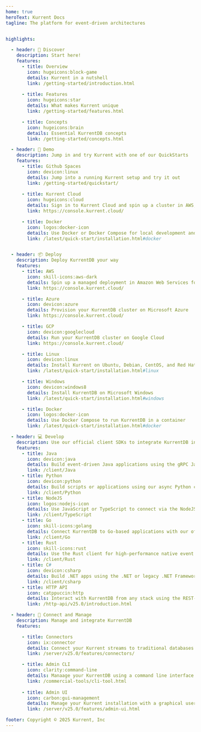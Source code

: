 ```yaml
---
home: true
heroText: Kurrent Docs
tagline: The platform for event-driven architectures


highlights:

  - header: 🧭 Discover
    description: Start here!
    features:
      - title: Overview
        icon: hugeicons:block-game
        details: Kurrent in a nutshell
        link: /getting-started/introduction.html
        
      - title: Features
        icon: hugeicons:star
        details: What makes Kurrent unique
        link: /getting-started/features.html

      - title: Concepts
        icon: hugeicons:brain
        details: Essential KurrentDB concepts
        link: /getting-started/concepts.html

  - header: 🚀 Demo
    description: Jump in and try Kurrent with one of our QuickStarts
    features:
      - title: Github Spaces
        icon: devicon:linux
        details: Jump into a running Kurrent setup and try it out
        link: /getting-started/quickstart/
        
      - title: Kurrent Cloud
        icon: hugeicons:cloud
        details: Sign in to Kurrent Cloud and spin up a cluster in AWS, Azure, or GCP
        link: https://console.kurrent.cloud/

      - title: Docker
        icon: logos:docker-icon
        details: Use Docker or Docker Compose for local development and testing
        link: /latest/quick-start/installation.html#docker


  - header: 📦 Deploy
    description: Deploy KurrentDB your way
    features:
      - title: AWS
        icon: skill-icons:aws-dark
        details: Spin up a managed deployment in Amazon Web Services for free, in less than 10 minutes
        link: https://console.kurrent.cloud/

      - title: Azure
        icon: devicon:azure
        details: Provision your KurrentDB cluster on Microsoft Azure
        link: https://console.kurrent.cloud/

      - title: GCP
        icon: devicon:googlecloud
        details: Run your KurrentDB cluster on Google Cloud
        link: https://console.kurrent.cloud/

      - title: Linux
        icon: devicon:linux
        details: Install Kurrent on Ubuntu, Debian, CentOS, and Red Hat Enterprise Linux
        link: /latest/quick-start/installation.html#linux

      - title: Windows
        icon: devicon:windows8
        details: Install KurrentDB on Microsoft Windows
        link: /latest/quick-start/installation.html#windows

      - title: Docker
        icon: logos:docker-icon
        details: Use Docker Compose to run KurrentDB in a container
        link: /latest/quick-start/installation.html#docker

  - header: 💻 Develop
    description: Use our official client SDKs to integrate KurrentDB into your stack
    features:
      - title: Java
        icon: devicon:java
        details: Build event-driven Java applications using the gRPC Java SDK.
        link: /client/Java
      - title: Python
        icon: devicon:python
        details: Build scripts or applications using our async Python client
        link: /client/Python
      - title: NodeJS
        icon: logos:nodejs-icon
        details: Use JavaScript or TypeScript to connect via the NodeJS SDK
        link: /client/TypeScript
      - title: Go
        icon: skill-icons:golang
        details: Connect KurrentDB to Go-based applications with our official SDK
        link: /client/Go
      - title: Rust
        icon: skill-icons:rust
        details: Use the Rust client for high-performance native event apps
        link: /client/Rust
      - title: C#
        icon: devicon:csharp
        details: Build .NET apps using the .NET or legacy .NET Framework clients
        link: /client/csharp
      - title: HTTP API
        icon: catppuccin:http
        details: Interact with KurrentDB from any stack using the REST-style HTTP API
        link: /http-api/v25.0/introduction.html

  - header: 🔌 Connect and Manage
    description: Manage and integrate KurrentDB
    features:

      - title: Connectors
        icon: ix:connector
        details: Connect your Kurrent streams to traditional databases and pipelines
        link: /server/v25.0/features/connectors/

      - title: Admin CLI
        icon: clarity:command-line
        details: Manaage your KurrentDB using a command line interface
        link: /commercial-tools/cli-tool.html
       
      - title: Admin UI
        icon: carbon:gui-management
        details: Manage your Kurrent installation with a graphical user interface
        link: /server/v25.0/features/admin-ui.html

footer: Copyright © 2025 Kurrent, Inc
---
```

